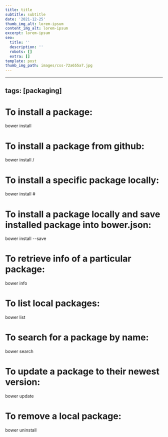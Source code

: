 ```yaml
---
title: title
subtitle: subtitle
date: '2021-12-25'
thumb_img_alt: lorem-ipsum
content_img_alt: lorem-ipsum
excerpt: lorem-ipsum
seo:
  title: ''
  description: ''
  robots: []
  extra: []
template: post
thumb_img_path: images/css-72a655a7.jpg
---
```

---
tags: [packaging]
---

# To install a package:

bower install <package>

# To install a package from github:

bower install <user>/<repo>

# To install a specific package locally:

bower install <package>#<version>

# To install a package locally and save installed package into bower.json:

bower install <package> --save

# To retrieve info of a particular package:

bower info <package>

# To list local packages:

bower list

# To search for a package by name:

bower search <package>

# To update a package to their newest version:

bower update <package>

# To remove a local package:

bower uninstall <package>
